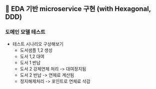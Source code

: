 ## :pushpin: EDA 기반 microservice 구현 (with Hexagonal, DDD)

### 도메인 모델 테스트 
- 테스트 시나리오 구상해보기
  - 도서샘플 1,2 생성
  - 도서 1,2 대여
  - 도서 1 반납
  - 도서 2 강제연체 처리 -> 대여정지됨
  - 도서 2 반납 -> 연체료 계산됨
  - 정지해제처리 -> 포인트로 연체료 삭감